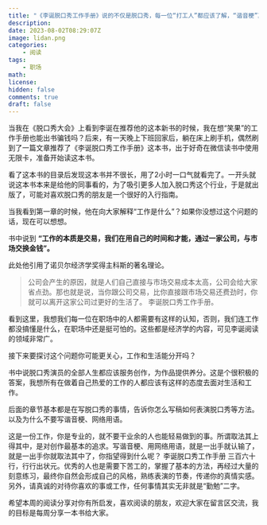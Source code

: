 ```yaml
---
title: "《李诞脱口秀工作手册》说的不仅是脱口秀，每一位“打工人”都应该了解，“谐音梗”真的要扣钱"
description: 
date: 2023-08-02T08:29:07Z
image: lidan.png
categories:
    - 阅读
tags:
    - 职场
math: 
license: 
hidden: false
comments: true
draft: false
---
```


当我在《脱口秀大会》上看到李诞在推荐他的这本新书的时候，我在想“笑果”的工作手册也能出书骗钱吗？后来，有一天晚上下班回家后，躺在床上刷手机，偶然刷到了一篇文章推荐了《李诞脱口秀工作手册》这本书，出于好奇在微信读书中使用无限卡，准备开始读这本书。

看了这本书的目录后发现这本书并不很长，用了2小时一口气就看完了。一开头就说这本书本来是给他的同事看的，为了吸引更多人加入脱口秀这个行业，于是就出版了，可能对喜欢脱口秀的朋友是一个很好的入行指南。

当我看到第一章的时候，他在向大家解释“工作是什么”？如果你没想过这个问题的话，现在可以想想。

书中说到 **“工作的本质是交易，我们在用自己的时间和才能，通过一家公司，与市场交换金钱”。**

此处他引用了诺贝尔经济学奖得主科斯的著名理论。

> 公司会产生的原因，就是人们自己直接与市场交易成本太高，公司会给大家省点劲。那也就是说，当你跟公司交易，比你直接跟市场交易还费劲时，你就可以离开这家公司过更好的生活了。
李诞脱口秀工作手册。

看到这里，我想我们每一位在职场中的人都需要有这样的认知，否则，我们连工作都没搞懂是什么，在职场中还是挺可怕的。这些都是经济学的内容，可见李诞阅读的领域非常广。

接下来要探讨这个问题你可能更关心，工作和生活能分开吗？

书中说脱口秀演员的全部人生都应该服务创作，为作品提供养分。这是个很积极的答案，我想所有在做着自己热爱的工作的人都应该有这样的态度去面对生活和工作。

后面的章节基本都是在写脱口秀的事情，告诉你怎么写稿如何表演脱口秀等方法。以及为什么不要写谐音梗、网络用语。

这是一份工作，你是专业的，就不要干业余的人也能轻易做到的事。所谓取法其上得其中，是对创作最基本的追求。写谐音梗、用网络用语，就是一出手就认输了，就是一出手你就取法其中了，你指望得到什么呢？
李诞脱口秀工作手册
三百六十行，行行出状元。优秀的人也是需要下苦工的，掌握了基本的方法，再经过大量的刻意练习，最终你自然会形成自己的风格，熟练表演的节奏，传递你的真情实感。另外，请真诚的对待你喜欢的事或工作，任何事情其实无非就是“勤勉”二字。

希望本周的阅读分享对你有所启发，喜欢阅读的朋友，欢迎大家在留言区交流，我的目标是每周分享一本书给大家。
